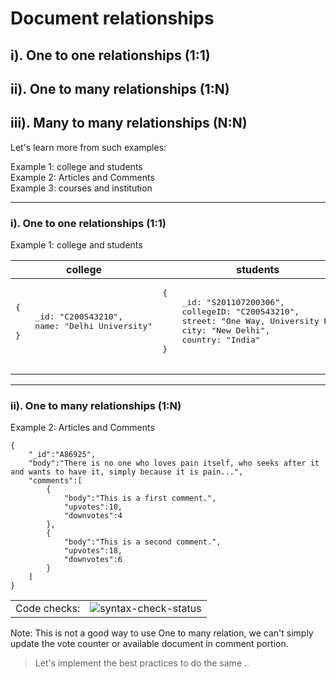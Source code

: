# Document relationships

## i). One to one relationships (1:1)
## ii). One to many relationships (1:N)
## iii). Many to many relationships (N:N)

Let's learn more from such examples:

Example 1: college and students\
Example 2: Articles and Comments\
Example 3: courses and institution

----
### i). One to one relationships (1:1)

Example 1: college and students

<table>
<thead>
  <tr>
    <th>college</th>
    <th>students</th>
  </tr>
</thead>
<tbody>
  <tr>
    <td>
    <pre>
{
    _id: "C200543210",
    name: "Delhi University"
}
     </pre>
    </td>
    <td>
    <pre>
{
    _id: "S201107200306",
    collegeID: "C200543210",
    street: "One Way, University Road",
    city: "New Delhi",
    country: "India"
}
     </pre>
    </td>
  </tr>
</tbody>
</table>

----

### ii). One to many relationships (1:N)

Example 2: Articles and Comments

```
{
    "_id":"A86925",
    "body":"There is no one who loves pain itself, who seeks after it and wants to have it, simply because it is pain...",
    "comments":[
        {
            "body":"This is a first comment.",
            "upvotes":10,
            "downvotes":4
        },
        {
            "body":"This is a second comment.",
            "upvotes":18,
            "downvotes":6
        }
    ]
}
```

<table>
<tbody>
  <tr>
    <td>
        Code checks:
    </td>
    <td>
        <img src="https://img.shields.io/badge/Syntax%20Validation-Passed-brightgreen" alt="syntax-check-status">
    </td>
  </tr>
</tbody>
</table>


Note: This is not a good way to use One to many relation, we can't simply update the vote counter or available document in comment portion.

> Let's implement the best practices to do the same .. 

